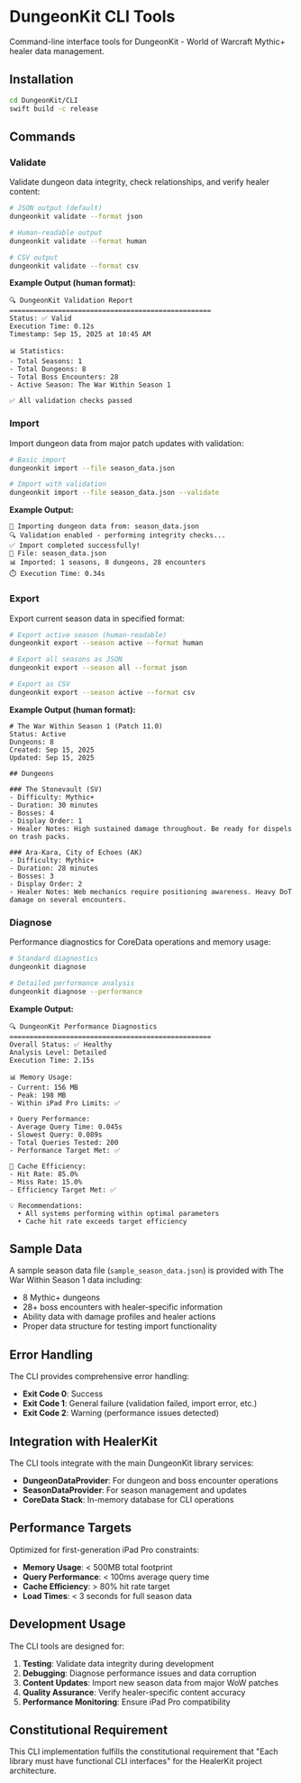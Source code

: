 # DungeonKit CLI Tools

Command-line interface tools for DungeonKit - World of Warcraft Mythic+ healer data management.

## Installation

```bash
cd DungeonKit/CLI
swift build -c release
```

## Commands

### Validate

Validate dungeon data integrity, check relationships, and verify healer content:

```bash
# JSON output (default)
dungeonkit validate --format json

# Human-readable output
dungeonkit validate --format human

# CSV output
dungeonkit validate --format csv
```

**Example Output (human format):**
```
🔍 DungeonKit Validation Report
==================================================
Status: ✅ Valid
Execution Time: 0.12s
Timestamp: Sep 15, 2025 at 10:45 AM

📊 Statistics:
- Total Seasons: 1
- Total Dungeons: 8
- Total Boss Encounters: 28
- Active Season: The War Within Season 1

✅ All validation checks passed
```

### Import

Import dungeon data from major patch updates with validation:

```bash
# Basic import
dungeonkit import --file season_data.json

# Import with validation
dungeonkit import --file season_data.json --validate
```

**Example Output:**
```
🔄 Importing dungeon data from: season_data.json
🔍 Validation enabled - performing integrity checks...
✅ Import completed successfully!
📁 File: season_data.json
📊 Imported: 1 seasons, 8 dungeons, 28 encounters
⏱️ Execution Time: 0.34s
```

### Export

Export current season data in specified format:

```bash
# Export active season (human-readable)
dungeonkit export --season active --format human

# Export all seasons as JSON
dungeonkit export --season all --format json

# Export as CSV
dungeonkit export --season active --format csv
```

**Example Output (human format):**
```
# The War Within Season 1 (Patch 11.0)
Status: Active
Dungeons: 8
Created: Sep 15, 2025
Updated: Sep 15, 2025

## Dungeons

### The Stonevault (SV)
- Difficulty: Mythic+
- Duration: 30 minutes
- Bosses: 4
- Display Order: 1
- Healer Notes: High sustained damage throughout. Be ready for dispels on trash packs.

### Ara-Kara, City of Echoes (AK)
- Difficulty: Mythic+
- Duration: 28 minutes
- Bosses: 3
- Display Order: 2
- Healer Notes: Web mechanics require positioning awareness. Heavy DoT damage on several encounters.
```

### Diagnose

Performance diagnostics for CoreData operations and memory usage:

```bash
# Standard diagnostics
dungeonkit diagnose

# Detailed performance analysis
dungeonkit diagnose --performance
```

**Example Output:**
```
🔍 DungeonKit Performance Diagnostics
==================================================
Overall Status: ✅ Healthy
Analysis Level: Detailed
Execution Time: 2.15s

📊 Memory Usage:
- Current: 156 MB
- Peak: 198 MB
- Within iPad Pro Limits: ✅

⚡ Query Performance:
- Average Query Time: 0.045s
- Slowest Query: 0.089s
- Total Queries Tested: 200
- Performance Target Met: ✅

🎯 Cache Efficiency:
- Hit Rate: 85.0%
- Miss Rate: 15.0%
- Efficiency Target Met: ✅

💡 Recommendations:
  • All systems performing within optimal parameters
  • Cache hit rate exceeds target efficiency
```

## Sample Data

A sample season data file (`sample_season_data.json`) is provided with The War Within Season 1 data including:

- 8 Mythic+ dungeons
- 28+ boss encounters with healer-specific information
- Ability data with damage profiles and healer actions
- Proper data structure for testing import functionality

## Error Handling

The CLI provides comprehensive error handling:

- **Exit Code 0**: Success
- **Exit Code 1**: General failure (validation failed, import error, etc.)
- **Exit Code 2**: Warning (performance issues detected)

## Integration with HealerKit

The CLI tools integrate with the main DungeonKit library services:

- **DungeonDataProvider**: For dungeon and boss encounter operations
- **SeasonDataProvider**: For season management and updates
- **CoreData Stack**: In-memory database for CLI operations

## Performance Targets

Optimized for first-generation iPad Pro constraints:

- **Memory Usage**: < 500MB total footprint
- **Query Performance**: < 100ms average query time
- **Cache Efficiency**: > 80% hit rate target
- **Load Times**: < 3 seconds for full season data

## Development Usage

The CLI tools are designed for:

1. **Testing**: Validate data integrity during development
2. **Debugging**: Diagnose performance issues and data corruption
3. **Content Updates**: Import new season data from major WoW patches
4. **Quality Assurance**: Verify healer-specific content accuracy
5. **Performance Monitoring**: Ensure iPad Pro compatibility

## Constitutional Requirement

This CLI implementation fulfills the constitutional requirement that "Each library must have functional CLI interfaces" for the HealerKit project architecture.